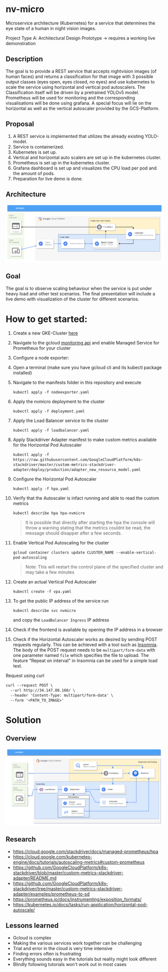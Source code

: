 # nv-micro
Microservice architecture (Kubernetes) for a service that determines the eye state of a human in night vision images. 

Project Type A: Architectural Design Prototype -> requires a working live demonstration

## Description
The goal is to provide a REST service that accepts nightvision images (of human faces) and returns a classification for that image with 3 possible output classes (eyes open, eyes closed, no eyes) and use kubernetes to scale the service using horizontal and vertical pod autoscalers. The Classification itself will be driven by a pretrained YOLOv5 model. Prometheus will be used for monitoring and the corresponding visualisations will be done using grafana. A special focus will lie on the horizontal as well as the vertical autoscaler provided by the GCS-Platform.

## Proposal
1. A REST service is implemented that utilizes the already existing YOLO-model.
2. Service is containerized.
3. Kubernetes is set up.
4. Vertical and horizontal auto scalers are set up in the kubernetes cluster.
5. Prometheus is set up in the kubernetes cluster.
6. Grafana dashboard is set up and visualizes the CPU load per pod and the amount of pods.
7. Preparation for live demo is done.

## Architecture
![Architectural Design](./images/nvmicro.png)

## Goal
The goal is to observe scaling behaviour when the service is put under heavy load and other test scenarios. 
The final presentation will include a live demo with visualization of the cluster for different scenarios.

# How to get started:
1. Create a new GKE-Cluster [here](https://cloud.google.com/kubernetes-engine?hl=en)
2. Navigate to the gcloud [monitoring api](https://console.cloud.google.com/monitoring) and enable Managed Service for Prometheus for your cluster 
3. Configure a node exporter:
4. Open a terminal (make sure you have gcloud cli and its kubectl package installed) 
5. Navigate to the manifests folder in this repository and execute
    ```
    kubectl apply -f nodeexporter.yaml
    ```    
6. Apply the nvmicro deployment to the cluster
    ```
    kubectl apply -f deployment.yaml
    ```
7. Apply the Load Balancer service to the cluster
    ```
    kubectl apply -f loadbalancer.yaml
    ```
8. Apply Stackdriver Adapter manifest to make custom metrics available for the Horizontal Pod Autoscaler

    ```
    kubectl apply -f https://raw.githubusercontent.com/GoogleCloudPlatform/k8s-stackdriver/master/custom-metrics-stackdriver-adapter/deploy/production/adapter_new_resource_model.yaml
    ```
9. Configure the Horizontal Pod Autoscaler
    ```
    kubectl apply -f hpa.yaml
    ```
10. Verify that the Autoscaler is infact running and able to read the custom metrics
    ```
    kubectl describe hpa hpa-nvmicro
    ```
    > It is possible that directly after starting the hpa the console will throw a warning stating that the metrics couldnt be read, the message should disapper after a few seconds.
11. Enable Vertical Pod Autoscaling for the cluster 
    ```
    gcloud container clusters update CLUSTER_NAME --enable-vertical-pod-autoscaling
    ```
    > Note: This will restart the control plane of the specified cluster and may take a few minutes
12. Create an actual Vertical Pod Autoscaler
    ```
    kubectl create -f vpa.yaml
    ```
    
13. To get the public IP address of the service run
    ```
    kubectl describe svc nvmicro
    ```
    and copy the `LoadBalancer Ingress` IP address 
14. Check if the frontend is available by opening the IP address in a browser
15. Check if the Horizontal Autoscaler works as desired by sending POST requests regularly. This can be achieved with a tool such as [Insomnia](https://insomnia.rest/). The body of the POST request needs to be `multipart/form-data` with one parameter named `file` which specifies the file to upload. The feature "Repeat on interval" in Insomnia can be used for a simple load test.

Request using curl
```
curl --request POST \
  --url http://34.147.80.160/ \
  --header 'Content-Type: multipart/form-data' \
  --form '<PATH_TO_IMAGE>'
```

# Solution

## Overview
![Architectural Design](./images/architecture.png)

## Research
* https://cloud.google.com/stackdriver/docs/managed-prometheus/hpa
* https://cloud.google.com/kubernetes-engine/docs/tutorials/autoscaling-metrics#custom-prometheus
* https://github.com/GoogleCloudPlatform/k8s-stackdriver/blob/master/custom-metrics-stackdriver-adapter/README.md
* https://github.com/GoogleCloudPlatform/k8s-stackdriver/tree/master/custom-metrics-stackdriver-adapter/examples/prometheus-to-sd
* https://prometheus.io/docs/instrumenting/exposition_formats/
* https://kubernetes.io/docs/tasks/run-application/horizontal-pod-autoscale/

## Lessons learned
* Gcloud is complex
* Making the various services work together can be challenging
* Trial and error in the cloud is very time intensive
* Finding errors often is frustrating
* Everything sounds easy in the tutorials but reality might look different
* Blindly following tutorials won't work out in most cases
